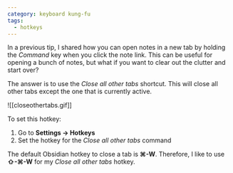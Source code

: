 ```yaml
---
category: keyboard kung-fu
tags:
  - hotkeys
---
```

In a previous tip, I shared how you can open notes in a new tab by holding the _Command_ key when you click the note link. This can be useful for opening a bunch of notes, but what if you want to clear out the clutter and start over?

The answer is to use the _Close all other tabs_ shortcut. This will close all other tabs except the one that is currently active.

![[closeothertabs.gif]]

To set this hotkey:

1. Go to **Settings → Hotkeys**
2. Set the hotkey for the _Close all other tabs_ command

The default Obsidian hotkey to close a tab is **⌘-W**. Therefore, I like to use **⇧-⌘-W** for my _Close all other tabs_ hotkey.
